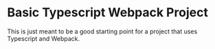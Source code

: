 # Basic Typescript Webpack Project
This is just meant to be a good starting point for a project that uses Typescript and Webpack.
